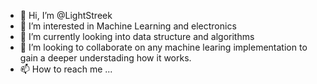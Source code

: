 - 👋 Hi, I’m @LightStreek
- 👀 I’m interested in Machine Learning and electronics
- 🌱 I’m currently looking into data structure and algorithms
- 💞️ I’m looking to collaborate on any machine learing implementation to gain a deeper understading how it works.
- 📫 How to reach me ...

<!---
LightStreek/LightStreek is a ✨ special ✨ repository because its `README.md` (this file) appears on your GitHub profile.
You can click the Preview link to take a look at your changes.
--->
